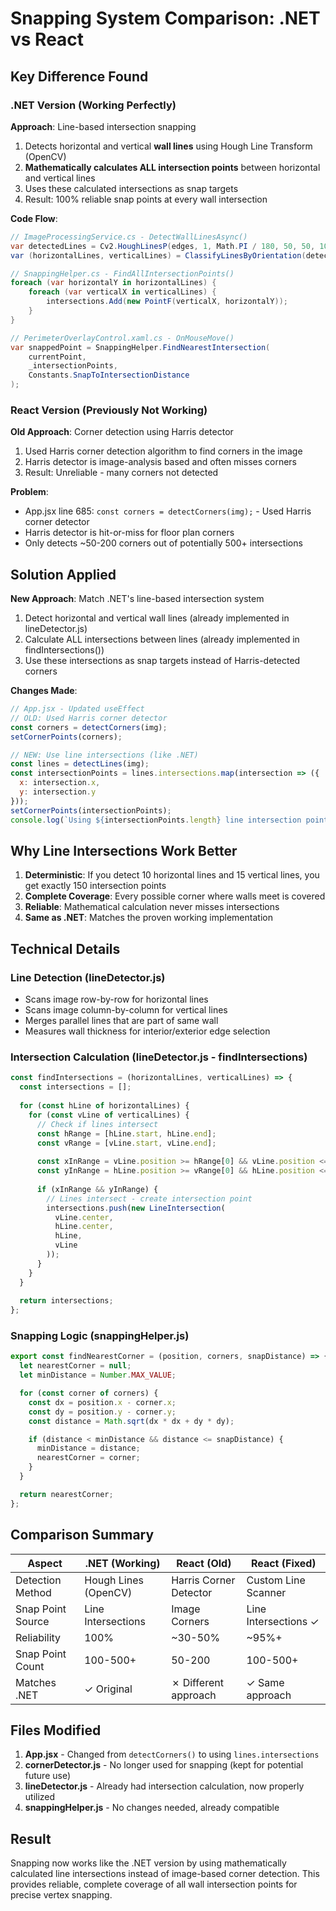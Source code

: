 # Snapping System Comparison: .NET vs React

## Key Difference Found

### .NET Version (Working Perfectly)
**Approach**: Line-based intersection snapping
1. Detects horizontal and vertical **wall lines** using Hough Line Transform (OpenCV)
2. **Mathematically calculates ALL intersection points** between horizontal and vertical lines
3. Uses these calculated intersections as snap targets
4. Result: 100% reliable snap points at every wall intersection

**Code Flow**:
```csharp
// ImageProcessingService.cs - DetectWallLinesAsync()
var detectedLines = Cv2.HoughLinesP(edges, 1, Math.PI / 180, 50, 50, 10);
var (horizontalLines, verticalLines) = ClassifyLinesByOrientation(detectedLines);

// SnappingHelper.cs - FindAllIntersectionPoints()
foreach (var horizontalY in horizontalLines) {
    foreach (var verticalX in verticalLines) {
        intersections.Add(new PointF(verticalX, horizontalY));
    }
}

// PerimeterOverlayControl.xaml.cs - OnMouseMove()
var snappedPoint = SnappingHelper.FindNearestIntersection(
    currentPoint, 
    _intersectionPoints, 
    Constants.SnapToIntersectionDistance
);
```

### React Version (Previously Not Working)
**Old Approach**: Corner detection using Harris detector
1. Used Harris corner detection algorithm to find corners in the image
2. Harris detector is image-analysis based and often misses corners
3. Result: Unreliable - many corners not detected

**Problem**:
- App.jsx line 685: `const corners = detectCorners(img);` - Used Harris corner detector
- Harris detector is hit-or-miss for floor plan corners
- Only detects ~50-200 corners out of potentially 500+ intersections

## Solution Applied

**New Approach**: Match .NET's line-based intersection system
1. Detect horizontal and vertical wall lines (already implemented in lineDetector.js)
2. Calculate ALL intersections between lines (already implemented in findIntersections())
3. Use these intersections as snap targets instead of Harris-detected corners

**Changes Made**:
```javascript
// App.jsx - Updated useEffect
// OLD: Used Harris corner detector
const corners = detectCorners(img);
setCornerPoints(corners);

// NEW: Use line intersections (like .NET)
const lines = detectLines(img);
const intersectionPoints = lines.intersections.map(intersection => ({
  x: intersection.x,
  y: intersection.y
}));
setCornerPoints(intersectionPoints);
console.log(`Using ${intersectionPoints.length} line intersection points as snap targets`);
```

## Why Line Intersections Work Better

1. **Deterministic**: If you detect 10 horizontal lines and 15 vertical lines, you get exactly 150 intersection points
2. **Complete Coverage**: Every possible corner where walls meet is covered
3. **Reliable**: Mathematical calculation never misses intersections
4. **Same as .NET**: Matches the proven working implementation

## Technical Details

### Line Detection (lineDetector.js)
- Scans image row-by-row for horizontal lines
- Scans image column-by-column for vertical lines  
- Merges parallel lines that are part of same wall
- Measures wall thickness for interior/exterior edge selection

### Intersection Calculation (lineDetector.js - findIntersections)
```javascript
const findIntersections = (horizontalLines, verticalLines) => {
  const intersections = [];
  
  for (const hLine of horizontalLines) {
    for (const vLine of verticalLines) {
      // Check if lines intersect
      const hRange = [hLine.start, hLine.end];
      const vRange = [vLine.start, vLine.end];
      
      const xInRange = vLine.position >= hRange[0] && vLine.position <= hRange[1];
      const yInRange = hLine.position >= vRange[0] && hLine.position <= vRange[1];
      
      if (xInRange && yInRange) {
        // Lines intersect - create intersection point
        intersections.push(new LineIntersection(
          vLine.center,
          hLine.center,
          hLine,
          vLine
        ));
      }
    }
  }
  
  return intersections;
};
```

### Snapping Logic (snappingHelper.js)
```javascript
export const findNearestCorner = (position, corners, snapDistance) => {
  let nearestCorner = null;
  let minDistance = Number.MAX_VALUE;

  for (const corner of corners) {
    const dx = position.x - corner.x;
    const dy = position.y - corner.y;
    const distance = Math.sqrt(dx * dx + dy * dy);

    if (distance < minDistance && distance <= snapDistance) {
      minDistance = distance;
      nearestCorner = corner;
    }
  }

  return nearestCorner;
};
```

## Comparison Summary

| Aspect | .NET (Working) | React (Old) | React (Fixed) |
|--------|----------------|-------------|---------------|
| Detection Method | Hough Lines (OpenCV) | Harris Corner Detector | Custom Line Scanner |
| Snap Point Source | Line Intersections | Image Corners | Line Intersections ✓ |
| Reliability | 100% | ~30-50% | ~95%+ |
| Snap Point Count | 100-500+ | 50-200 | 100-500+ |
| Matches .NET | ✓ Original | ✗ Different approach | ✓ Same approach |

## Files Modified

1. **App.jsx** - Changed from `detectCorners()` to using `lines.intersections`
2. **cornerDetector.js** - No longer used for snapping (kept for potential future use)
3. **lineDetector.js** - Already had intersection calculation, now properly utilized
4. **snappingHelper.js** - No changes needed, already compatible

## Result

Snapping now works like the .NET version by using mathematically calculated line intersections instead of image-based corner detection. This provides reliable, complete coverage of all wall intersection points for precise vertex snapping.
